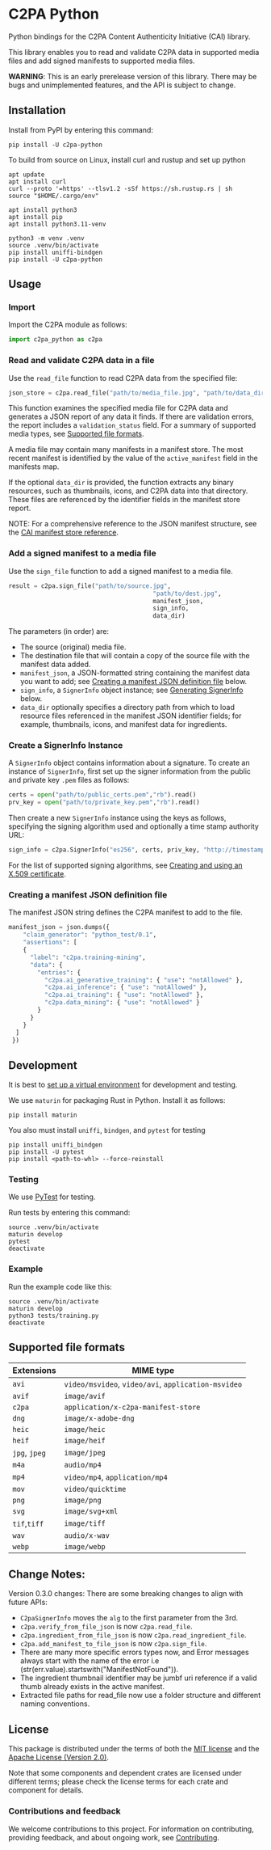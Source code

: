 # C2PA Python

Python bindings for the C2PA Content Authenticity Initiative (CAI) library.

This library enables you to read and validate C2PA data in supported media files and add signed manifests to supported media files.

**WARNING**: This is an early prerelease version of this library.  There may be bugs and unimplemented features, and the API is subject to change.

## Installation

Install from PyPI by entering this command:

```
pip install -U c2pa-python
```

To build from source on Linux, install curl and rustup and set up python

```
apt update
apt install curl
curl --proto '=https' --tlsv1.2 -sSf https://sh.rustup.rs | sh
source "$HOME/.cargo/env"

apt install python3
apt install pip
apt install python3.11-venv

python3 -m venv .venv
source .venv/bin/activate
pip install uniffi-bindgen
pip install -U c2pa-python
```
## Usage

### Import

Import the C2PA module as follows:

```py
import c2pa_python as c2pa
```

### Read and validate C2PA data in a file

Use the `read_file` function to read C2PA data from the specified file:

```py
json_store = c2pa.read_file("path/to/media_file.jpg", "path/to/data_dir")
```

This function examines the specified media file for C2PA data and generates a JSON report of any data it finds. If there are validation errors, the report includes a `validation_status` field.  For a summary of supported media types, see [Supported file formats](#supported-file-formats).

A media file may contain many manifests in a manifest store. The most recent manifest is identified by the value of the `active_manifest` field in the manifests map.

If the optional `data_dir` is provided, the function extracts any binary resources, such as thumbnails, icons, and C2PA data into that directory. These files are referenced by the identifier fields in the manifest store report.

NOTE: For a comprehensive reference to the JSON manifest structure, see the [CAI manifest store reference](https://contentauth.github.io/json-manifest-reference/manifest-reference).

### Add a signed manifest to a media file

Use the `sign_file` function to add a signed manifest to a media file.

```py
result = c2pa.sign_file("path/to/source.jpg", 
                                        "path/to/dest.jpg", 
                                        manifest_json, 
                                        sign_info, 
                                        data_dir)
```

The parameters (in order) are:
- The source (original) media file.
- The destination file that will contain a copy of the source file with the manifest data added.
- `manifest_json`, a JSON-formatted string containing the manifest data you want to add; see [Creating a manifest JSON definition file](#creating-a-manifest-json-definition-file) below.
- `sign_info`, a `SignerInfo` object instance; see [Generating SignerInfo](#generating-signerinfo) below.
- `data_dir` optionally specifies a directory path from which to load resource files referenced in the manifest JSON identifier fields; for example, thumbnails, icons, and manifest data for ingredients.

### Create a SignerInfo Instance

A `SignerInfo` object contains information about a signature.  To create an instance of `SignerInfo`, first set up the signer information from the public and private key `.pem` files as follows:

```py
certs = open("path/to/public_certs.pem","rb").read()
prv_key = open("path/to/private_key.pem","rb").read()
```

Then create a new `SignerInfo` instance using the keys as follows, specifying the signing algorithm used and optionally a time stamp authority URL:

```py
sign_info = c2pa.SignerInfo("es256", certs, priv_key, "http://timestamp.digicert.com")
```

For the list of supported signing algorithms, see [Creating and using an X.509 certificate](https://opensource.contentauthenticity.org/docs/c2patool/x_509).

### Creating a manifest JSON definition file

The manifest JSON string defines the C2PA manifest to add to the file.

```py
manifest_json = json.dumps({
    "claim_generator": "python_test/0.1",
    "assertions": [
    {
      "label": "c2pa.training-mining",
      "data": {
        "entries": {
          "c2pa.ai_generative_training": { "use": "notAllowed" },
          "c2pa.ai_inference": { "use": "notAllowed" },
          "c2pa.ai_training": { "use": "notAllowed" },
          "c2pa.data_mining": { "use": "notAllowed" }
        }
      }
    }
  ]
 })
```

## Development

It is best to [set up a virtual environment](https://virtualenv.pypa.io/en/latest/installation.html) for development and testing.

We use `maturin` for packaging Rust in Python. Install it as follows: 

```
pip install maturin
```

You also must install `uniffi`, `bindgen`, and `pytest` for testing

```
pip install uniffi_bindgen
pip install -U pytest
pip install <path-to-whl> --force-reinstall
```

### Testing

We use [PyTest](https://docs.pytest.org/) for testing.

Run tests by entering this command:

```
source .venv/bin/activate
maturin develop
pytest
deactivate
```

### Example 

Run the example code like this:

```
source .venv/bin/activate
maturin develop
python3 tests/training.py
deactivate
```

## Supported file formats

 | Extensions    | MIME type                                           |
 | ------------- | --------------------------------------------------- |
 | `avi`         | `video/msvideo`, `video/avi`, `application-msvideo` |
 | `avif`        | `image/avif`                                        |
 | `c2pa`        | `application/x-c2pa-manifest-store`                 |
 | `dng`         | `image/x-adobe-dng`                                 |
 | `heic`        | `image/heic`                                        |
 | `heif`        | `image/heif`                                        |
 | `jpg`, `jpeg` | `image/jpeg`                                        |
 | `m4a`         | `audio/mp4`                                         |
 | `mp4`         | `video/mp4`, `application/mp4`                      |
 | `mov`         | `video/quicktime`                                   |
 | `png`         | `image/png`                                         |
 | `svg`         | `image/svg+xml`                                     |
 | `tif`,`tiff`  | `image/tiff`                                        |
 | `wav`         | `audio/x-wav`                                       |
 | `webp`        | `image/webp`                                        |


## Change Notes:

Version 0.3.0 changes:
There are some breaking changes to align with future APIs:
- `C2paSignerInfo` moves the `alg` to the first parameter from the 3rd.
- `c2pa.verify_from_file_json` is now `c2pa.read_file`.
- `c2pa.ingredient_from_file_json` is now `c2pa.read_ingredient_file`.
- `c2pa.add_manifest_to_file_json` is now `c2pa.sign_file`.
- There are many more specific errors types now, and Error messages always start with the name of the error i.e (str(err.value).startswith("ManifestNotFound")).
- The ingredient thumbnail identifier may be jumbf uri reference if a valid thumb already exists in the active manifest.
- Extracted file paths for read_file now use a folder structure and different naming conventions.

## License

This package is distributed under the terms of both the [MIT license](https://github.com/contentauth/c2pa-rs/blob/main/LICENSE-MIT) and the [Apache License (Version 2.0)](https://github.com/contentauth/c2pa-rs/blob/main/LICENSE-APACHE).

Note that some components and dependent crates are licensed under different terms; please check the license terms for each crate and component for details.

### Contributions and feedback

We welcome contributions to this project.  For information on contributing, providing feedback, and about ongoing work, see [Contributing](https://github.com/contentauth/c2pa-js/blob/main/CONTRIBUTING.md).


